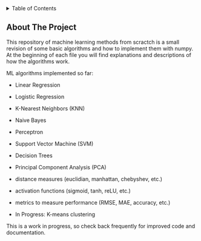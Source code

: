 <!-- TABLE OF CONTENTS -->
<details>
  <summary>Table of Contents</summary>
  <ol>
    <li>
      <a href="#about-the-project">About The Project</a>
    </li>
  </ol>
</details>

<!-- ABOUT THE PROJECT -->
## About The Project

This repository of machine learning methods from scractch is a small revision of some basic algorithms and how to implement them with numpy. At the beginning of each file you will find explanations and descriptions of how the algorithms work.

ML algorithms implemented so far:
* Linear Regression
* Logistic Regression
* K-Nearest Neighbors (KNN)
* Naive Bayes
* Perceptron
* Support Vector Machine (SVM)
* Decision Trees
* Principal Component Analysis (PCA)
* distance measures (euclidian, manhattan, chebyshev, etc.)
* activation functions (sigmoid, tanh, reLU, etc.)
* metrics to measure performance (RMSE, MAE, accuracy, etc.)

* In Progress: K-means clustering

This is a work in progress, so check back frequently for improved code and documentation.